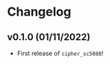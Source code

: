 # Changelog

<!--next-version-placeholder-->

## v0.1.0 (01/11/2022)

- First release of `cipher_sc5088`!